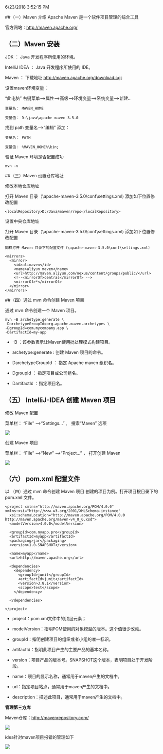 6/23/2018 3:52:15 PM 

##（一）Maven 介绍 
Apache Maven 是一个软件项目管理的综合工具

官方网站：http://maven.apache.org/

## （二）Maven 安装

JDK ： Java 开发程序所使用的环境。

IntelliJ IDEA ： Java 开发程序所使用的 IDE。

Maven ： 下载地址 http://maven.apache.org/download.cgi

设置maven环境变量：

“此电脑” 右键菜单—>属性—>高级—>环境变量—>系统变量—>新建..

    变量名： MAVEN_HOME

    变量值： D:\java\apache-maven-3.5.0

找到 path 变量名—>“编辑” 添加：

    变量名： PATH

    变量值： %MAVEN_HOME%\bin;

验证 Maven 环境是否配置成功

    mvn -v

##（三）Maven 设置仓库地址

修改本地仓库地址

打开 Maven 目录（\apache-maven-3.5.0\conf\settings.xml) 添加如下位置修改配置
    
    <localRepository>D:/Java/maven/repo</localRepository>

设置中央仓库地址

打开 Maven 目录（\apache-maven-3.5.0\conf\settings.xml) 添加如下位置修改配置

    同样打开 Maven 目录下的配置文件（\apache-maven-3.5.0\conf\settings.xml) 
    
    <mirrors>
      <mirror>
        <id>alimaven</id>
        <name>aliyun maven</name>
        <url>http://maven.aliyun.com/nexus/content/groups/public/</url>
        <!--<mirrorOf>central</mirrorOf> -->
        <mirrorOf>*</mirrorOf>
      </mirror>
    </mirrors>

##（四）通过 mvn 命令创建 Maven 项目

通过 mvn 命令创建一个 Maven 项目。

    mvn -B archetype:generate \
    -DarchetypeGroupId=org.apache.maven.archetypes \
    -DgroupId=com.mycompany.app \
    -DartifactId=my-app

*  -B ：该参数表示让Maven使用批处理模式构建项目。

* archetype:generate : 创建 Maven 项目的命令。

* DarchetypeGroupId ： 指定 Apache maven 组织名。

* DgroupId ： 指定项目或公司组名。

* DartifactId ：指定项目名。

## （五） IntelliJ-IDEA 创建 Maven 项目

修改 Maven 配置

菜单栏： “File” —>“Settings…” ， 搜索“Maven” 选项

![](https://i.imgur.com/2U8wCEU.png)

创建 Maven 项目

菜单栏： “File” —>“New” —>“Project…” ， 打开创建 Maven 

![](https://i.imgur.com/NfIRTcL.png)

## （六） pom.xml 配置文件

以 （四）通过 mvn 命令创建 Maven 项目 创建的项目为例。打开项目根目录下的 pom.xml 文件。

	<project xmlns="http://maven.apache.org/POM/4.0.0" 
	xmlns:xsi="http://www.w3.org/2001/XMLSchema-instance"
	  xsi:schemaLocation="http://maven.apache.org/POM/4.0.0 
	http://maven.apache.org/maven-v4_0_0.xsd">
	  <modelVersion>4.0.0</modelVersion>
	
	  <groupId>com.myapp.pro</groupId>
	  <artifactId>myapp</artifactId>
	  <packaging>jar</packaging>
	  <version>1.0-SNAPSHOT</version>
	
	  <name>myapp</name>
	  <url>http://maven.apache.org</url>
	
	  <dependencies>
	    <dependency>
	      <groupId>junit</groupId>
	      <artifactId>junit</artifactId>
	      <version>3.8.1</version>
	      <scope>test</scope>
	    </dependency>
	
	  </dependencies>
	
	</project>

* project：pom.xml文件中的顶层元素； 

* modelVersion：指明POM使用的对象模型的版本。这个值很少改动。

* groupId：指明创建项目的组织或者小组的唯一标识。 

* artifactId：指明此项目产生的主要产品的基本名称。

* version：项目产品的版本号。SNAPSHOT这个版本，表明项目处于开发阶段。 

* name：项目的显示名称，通常用于maven产生的文档中。 

* url：指定项目站点，通常用于maven产生的文档中。 

* description：描述此项目，通常用于maven产生的文档中。

**管理第三方库**

Maven仓库：http://mavenrepository.com/

![](https://i.imgur.com/ZRg80Dm.png)

idea针对maven项目报错的管理如下

![](https://i.imgur.com/TPEWKyG.png)